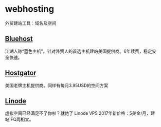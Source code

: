 # webhosting
外贸建站工具：域名及空间

## <a href="http://www.bluehost.com/track/liwu/bluehost1" rel="nofollow" target="_blank">Bluehost</a>
江湖人称“蓝色主机”。针对外贸人的首选主机建站美国提供商。6年续费，稳定安全快速。

## <a href="https://www.hostgator.com" rel="nofollow" target="_blank">Hostgator</a>
美国老牌主机提供商。同样有每月3.95USD的空间方案

## <a href="https://www.linode.com/?r=c5cb7adf4db9c1de0a12c1f3122f9560c989aaed" rel="nofollow" target="_blank">Linode</a>
虚拟空间已经满足不了你啦？就她了 Linode VPS 
2017年新价格：5美金/月，建站,FQ两相宜。
